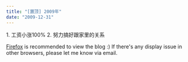 ```yaml
---
title: "[置顶] 2009年"
date: "2009-12-31"
---
```


1\. 工资小涨100% 2. 努力搞好跟家里的关系

[Firefox](http://www.mozilla.com/) is recommended to view the blog :) If there's any display issue in other browsers, please let me know via email.
